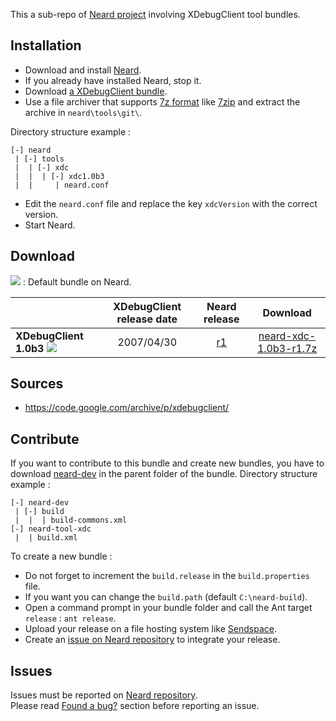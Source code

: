 This a sub-repo of [Neard project](https://github.com/crazy-max/neard) involving XDebugClient tool bundles.

## Installation

* Download and install [Neard](https://github.com/crazy-max/neard).
* If you already have installed Neard, stop it.
* Download [a XDebugClient bundle](#download).
* Use a file archiver that supports [7z format](http://www.7-zip.org/7z.html) like [7zip](http://www.7-zip.org/) and extract the archive in `neard\tools\git\`.

Directory structure example :
```
[-] neard
 | [-] tools
 |  | [-] xdc 
 |  |  | [-] xdc1.0b3
 |  |     | neard.conf
```

* Edit the `neard.conf` file and replace the key `xdcVersion` with the correct version.
* Start Neard.

## Download

![](https://raw.github.com/crazy-max/neard-tool-xdc/master/img/star-20160403.png) : Default bundle on Neard.

|                        | XDebugClient release date | Neard release | Download |
| -----------------------|:-------------------------:|:-------------:|:--------:|
| **XDebugClient 1.0b3** ![](https://raw.github.com/crazy-max/neard-tool-xdc/master/img/star-20160403.png) | 2007/04/30 | [r1](https://github.com/crazy-max/neard-tool-xdc/releases/tag/r1) | [neard-xdc-1.0b3-r1.7z](https://github.com/crazy-max/neard-tool-xdc/releases/download/r1/neard-xdc-1.0b3-r1.7z) |

## Sources

* https://code.google.com/archive/p/xdebugclient/

## Contribute

If you want to contribute to this bundle and create new bundles, you have to download [neard-dev](https://github.com/crazy-max/neard-dev) in the parent folder of the bundle.
Directory structure example :

```
[-] neard-dev
 | [-] build
 |  |  | build-commons.xml 
[-] neard-tool-xdc
 |  | build.xml
```

To create a new bundle :
* Do not forget to increment the `build.release` in the `build.properties` file.
* If you want you can change the `build.path` (default `C:\neard-build`).
* Open a command prompt in your bundle folder and call the Ant target `release` : `ant release`.
* Upload your release on a file hosting system like [Sendspace](https://www.sendspace.com/).
* Create an [issue on Neard repository](https://github.com/crazy-max/neard/issues) to integrate your release.

## Issues

Issues must be reported on [Neard repository](https://github.com/crazy-max/neard/issues).<br />
Please read [Found a bug?](https://github.com/crazy-max/neard#found-a-bug) section before reporting an issue.
